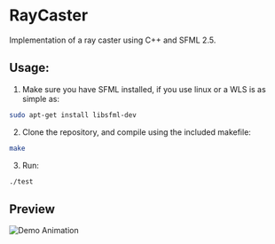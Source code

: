 # RayCaster


Implementation of a ray caster using C++ and SFML 2.5.

## Usage:

1. Make sure you have SFML installed, if you use linux or a WLS is as simple as:
 
```bash
sudo apt-get install libsfml-dev
```

2. Clone the repository, and compile using the included makefile:
```bash
make
```
3. Run:
```bash
./test
```

## Preview

![Demo Animation](../assets/Screenshot.png?raw=true)
